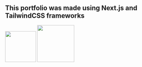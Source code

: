 ## This portfolio was made using Next.js and TailwindCSS frameworks
<img src="https://upload.wikimedia.org/wikipedia/commons/thumb/a/a7/React-icon.svg/2300px-React-icon.svg.png" width='100' >
<img src="https://media.graphassets.com/VKHHNvEETYqZRkqgjybc" width="120">


